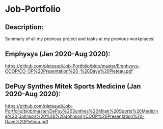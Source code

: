 # Job-Portfolio

## Description: 
Summary of all my previous project and tasks at my previous workplaces!

## Emphysys (Jan 2020-Aug 2020): 
https://github.com/pleteaud/Job-Portfolio/blob/master/Emphysys-COOP/CO-OP%20Presentation%20-%20Dave%20Pleteau.pdf

## DePuy Synthes Mitek Sports Medicine (Jan 2020-Aug 2020):
https://github.com/pleteaud/Job-Portfolio/blob/master/DePuy%20Synthes%20Mitek%20Sports%20Medicine%20(Johnson%20%26%20Johnson)/COOP%20Presentation%20-Dave%20Pleteau.pdf
